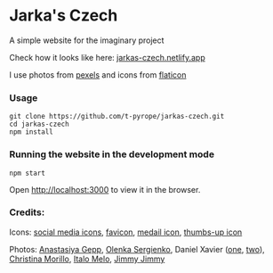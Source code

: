 # Jarka's Czech

A simple website for the imaginary project

Check how it looks like here: [jarkas-czech.netlify.app](https://jarkas-czech.netlify.app/)

I use photos from [pexels](https://www.pexels.com/) and icons from [flaticon](https://www.flaticon.com/)

### Usage
```
git clone https://github.com/t-pyrope/jarkas-czech.git
cd jarkas-czech
npm install
```
### Running the website in the development mode

`npm start`

Open [http://localhost:3000](http://localhost:3000) to view it in the browser.

### Credits:

Icons: [social media icons](https://www.flaticon.com/packs/social-media-89), [favicon](https://www.flaticon.com/free-icon/talk_4207420), [medail icon](https://www.flaticon.com/free-icon/medal_744929), [thumbs-up icon](https://www.flaticon.com/free-icon/thumbs-up_4320267)

Photos: [Anastasiya Gepp](https://www.pexels.com/ru-ru/photo/2040747/), [Olenka Sergienko](https://www.pexels.com/ru-ru/photo/3541331/), Daniel Xavier ([one](https://www.pexels.com/ru-ru/photo/1239288/), [two](https://www.pexels.com/ru-ru/photo/1212984/)), [Christina Morillo](https://www.pexels.com/ru-ru/photo/1181686/), [Italo Melo](https://www.pexels.com/ru-ru/photo/2379005/), [Jimmy Jimmy](https://www.pexels.com/ru-ru/photo/1484799/)
